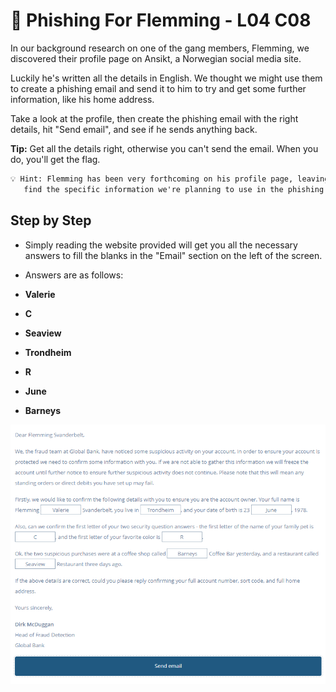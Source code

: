 # 🐶 Phishing For Flemming - L04 C08

In our background research on one of the gang members, Flemming, we discovered their profile page on Ansikt, a Norwegian social media site.

Luckily he's written all the details in English. We thought we might use them to create a phishing email and send it to him to try and get some further information, like his home address.

Take a look at the profile, then create the phishing email with the right details, hit "Send email", and see if he sends anything back.

**Tip:** Get all the details right, otherwise you can't send the email. When you do, you'll get the flag.

```txt
💡 Hint: Flemming has been very forthcoming on his profile page, leaving lots of information about himself. You just need to
   find the specific information we're planning to use in the phishing email, fill in the gaps and hit "send".
```

## Step by Step

- Simply reading the website provided will get you all the necessary answers to fill the blanks in the "Email" section on the left of the screen.
- Answers are as follows:

- **Valerie**
- **C**
- **Seaview**

- **Trondheim**
- **R**

- **June**
- **Barneys**

![picture of filled out form](/assets/phishingforflemming1.png)

